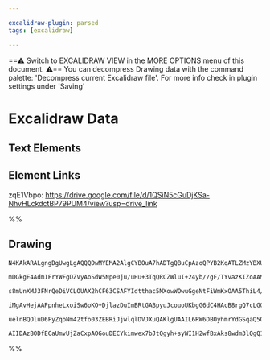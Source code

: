 ```yaml
---

excalidraw-plugin: parsed
tags: [excalidraw]

---
```

==⚠  Switch to EXCALIDRAW VIEW in the MORE OPTIONS menu of this document. ⚠== You can decompress Drawing data with the command palette: 'Decompress current Excalidraw file'. For more info check in plugin settings under 'Saving'


# Excalidraw Data
## Text Elements
## Element Links
zqE1Vbpo: https://drive.google.com/file/d/1QSiN5cGuDjKSa-NhvHLckdctBP79PUM4/view?usp=drive_link

%%
## Drawing
```compressed-json
N4KAkARALgngDgUwgLgAQQQDwMYEMA2AlgCYBOuA7hADTgQBuCpAzoQPYB2KqATLZMzYBXUtiRoIACyhQ4zZAHoFAc0JRJQgEYA6bGwC2CgF7N6hbEcK4OCtptbErHALRY8RMpWdx8Q1TdIEfARcZgRmBShcZQUebQAWbQBGGjoghH0EDihmbgBtcDBQMBKIEm4IIwBHAFEkgDVNODZUkshYRAqMzQRiYlxNYNbSzG5neJ4ADgT42bn5+IBmeP5S

mDGkgE4Adm1FrYWFgDZVyAoSdW5Npe0ju/uHu+3TqQRCZWluI+24yb//gF/TYvazKIZoAAML2YUFIbAA1ggAMJsfBsUgVADESQQOJxw0gmlw2HhyjhQg4xBRaIxElh1mYcFwgWyBIgADNCPh8ABlWDg9CCDxsmFwxEAdQukm4fEKAlhCIQfJgAogQvKL3JHw44VyaCSLzYTOwanW+ohULlEDJwjgAEliHrUHkALovdnkTIO7gcITcl6ESlYCq4CF

s8mUnXMJ3FNrQeDiVCLOUAX2hCF63CSAFYIdtthac5MXowWOwuGgeNtFiWmKxOAA5ThiL4/as8HjZ4tWwjMAAi6SgmbQ7IIYRemmElJqwUy2Sdvv9VqEcH6Q+IWZ+Rwhi22kwhSUWi1lcaIHHhFWksnkSjIhEY2mUbDYYIQugMCk5wQUxAUSQAijyhANtm2AAOJCH2ABWADSPK4M4DaSPQAASAAyJLENgUAAEIAArbJseEAKoALLxAoZgIBQAD8Q

iMgAvHejAAPpnheLxoiSw6oKO+DjlazDuImBRtGABpyuJcouoUKbgG6dC4HAcB8rgQ7cLG0CSBkiYQEQHxQMMDCENROHEqSEZUqi6JYuydn2UZ2AiCyUB2kO+h8mKyLWbS6DYriAWOc5WSue5ZkkjaFJWTSFT0hwjLMiFQWkC5bkZAAYlyvL8rp6obqsEBOSlIVpR5CoSlKMoFUVqXuZ5irKqqeXJbVGQAErCNqupZtVwXZKVADyxqmlmFq9cV/X

uelnBQOluD6FyZqoNm42tfo03ZEBRiJjwlqlDVJXuQAKlgUAAIL6RW6DBOyhmrYdGSqaQ50pWwFDabgG5oIu+D3ZNGQ1JSZ2ve9IRfegzJwlQf2hRkwNQ0dCYVJZRlCXC3IABrcD8SR7BC8QQpsizZt8nZJCeAjYOj+AAJoyvEuwTNsRz7Nme7XNs2YrIUlTPvoGlWvQBBCImELaJsskw6VHVRVGToQCjBVkiQW07XtkDK8QfIIHA3ArTzmukWwx

AIIDAzBODfECaUmvUjZaCxpAOGouDECYkimwex7bJtQgyh+syWI1H2wfBxAks8wdm3lQgQ1QOWC5+r9PMevNCC+0GpCBsoAtxlk5s8bCIsvNgRC62gRcIC8HBp9wleGkIUBnomlcR6UdhQQg2HMDyNdwEbJtm4MPFW1XPPEvHjBHc++C56UHS5ek2HlmyTkwgYiOdN9SecWw3GW2OY+nqE53L1PM8+knsngGmdBfuEGlySmQA===
```
%%